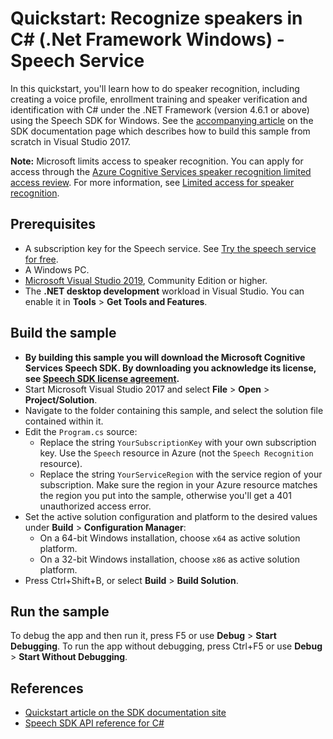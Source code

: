 # Quickstart: Recognize speakers in C# (.Net Framework Windows) - Speech Service

In this quickstart, you'll learn how to do speaker recognition, including creating a voice profile, enrollment training and speaker verification and identification with C# under the .NET Framework (version 4.6.1 or above) using the Speech SDK for Windows.
See the [accompanying article](https://docs.microsoft.com/azure/cognitive-services/speech-service/quickstarts/speech-to-text-from-microphone?tabs=dotnet%2Cx-android%2Clinux%2Candroid%2Cwindowsinstall&pivots=programming-language-csharp) on the SDK documentation page which describes how to build this sample from scratch in Visual Studio 2017.

**Note:** Microsoft limits access to speaker recognition. You can apply for access through the [Azure Cognitive Services speaker recognition limited access review](https://aka.ms/azure-speaker-recognition). For more information, see [Limited access for speaker recognition](https://docs.microsoft.com/legal/cognitive-services/speech-service/speaker-recognition/limited-access-speaker-recognition).

## Prerequisites

* A subscription key for the Speech service. See [Try the speech service for free](https://docs.microsoft.com/azure/cognitive-services/speech-service/get-started).
* A Windows PC.
* [Microsoft Visual Studio 2019](https://www.visualstudio.com/), Community Edition or higher.
* The **.NET desktop development** workload in Visual Studio.
  You can enable it in **Tools** \> **Get Tools and Features**.

## Build the sample

* **By building this sample you will download the Microsoft Cognitive Services Speech SDK. By downloading you acknowledge its license, see [Speech SDK license agreement](https://aka.ms/csspeech/license).**
* Start Microsoft Visual Studio 2017 and select **File** \> **Open** \> **Project/Solution**.
* Navigate to the folder containing this sample, and select the solution file contained within it.
* Edit the `Program.cs` source:
  * Replace the string `YourSubscriptionKey` with your own subscription key. Use the `Speech` resource in Azure (not the `Speech Recognition` resource).
  * Replace the string `YourServiceRegion` with the service region of your subscription.
    Make sure the region in your Azure resource matches the region you put into the sample, otherwise you'll get a 401 unauthorized access error.
* Set the active solution configuration and platform to the desired values under **Build** \> **Configuration Manager**:
  * On a 64-bit Windows installation, choose `x64` as active solution platform.
  * On a 32-bit Windows installation, choose `x86` as active solution platform.
* Press Ctrl+Shift+B, or select **Build** \> **Build Solution**.

## Run the sample

To debug the app and then run it, press F5 or use **Debug** \> **Start Debugging**. To run the app without debugging, press Ctrl+F5 or use **Debug** \> **Start Without Debugging**.

## References

* [Quickstart article on the SDK documentation site](https://docs.microsoft.com/azure/cognitive-services/Speech-Service/quickstarts/multi-device-conversation?pivots=programming-language-csharp)
* [Speech SDK API reference for C#](https://aka.ms/csspeech/csharpref)
